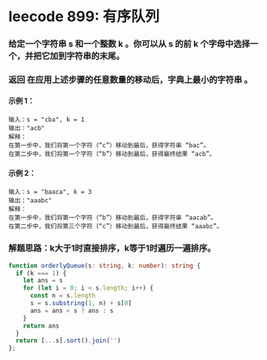 # leecode 899: 有序队列

### 给定一个字符串 s 和一个整数 k 。你可以从 s 的前 k 个字母中选择一个，并把它加到字符串的末尾。

### 返回 在应用上述步骤的任意数量的移动后，字典上最小的字符串 。

#### 示例 1：
```
输入：s = "cba", k = 1
输出："acb"
解释：
在第一步中，我们将第一个字符（“c”）移动到最后，获得字符串 “bac”。
在第二步中，我们将第一个字符（“b”）移动到最后，获得最终结果 “acb”。
```
#### 示例 2：
```
输入：s = "baaca", k = 3
输出："aaabc"
解释：
在第一步中，我们将第一个字符（“b”）移动到最后，获得字符串 “aacab”。
在第二步中，我们将第三个字符（“c”）移动到最后，获得最终结果 “aaabc”。
```

### 解题思路：k大于1时直接排序，k等于1时遍历一遍排序。
```ts
function orderlyQueue(s: string, k: number): string {
  if (k === 1) {
    let ans = s
    for (let i = 0; i < s.length; i++) {
      const n = s.length
      s = s.substring(1, n) + s[0]
      ans = ans < s ? ans : s      
    }
    return ans
  }
  return [...s].sort().join('')
};
```